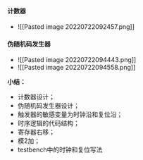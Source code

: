 #### 计数器
- ![[Pasted image 20220722092457.png]]


#### 伪随机码发生器
- ![[Pasted image 20220722094443.png]]
- ![[Pasted image 20220722094558.png]]

**小结：**
- 计数器设计；
- 伪随机码发生器设计；
- 触发器的敏感变量为时钟沿和复位沿；
- 时序逻辑的代码结构；
- 寄存器右移；
- 模2加；
- testbench中的时钟和复位写法